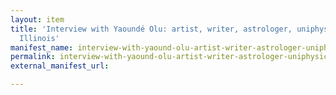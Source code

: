 ```yaml
---
layout: item
title: 'Interview with Yaoundé Olu: artist, writer, astrologer, uniphysician, Chicago,
  Illinois'
manifest_name: interview-with-yaound-olu-artist-writer-astrologer-uniphysician-chicago-illinois
permalink: interview-with-yaound-olu-artist-writer-astrologer-uniphysician-chicago-illinois
external_manifest_url: 

---
```

<!-- Add an essay or interpretive material below this line,
using HTML or markdown.  Do not modify this file above this line -->
